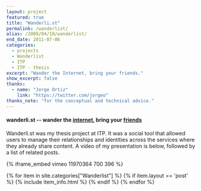 ```yaml
---
layout: project
featured: true
title: "Wanderli.st"
permalink: /wanderlist/
alias: /2009/04/10/wanderlist/
end_date: 2011-07-06
categories:
  - projects
  - Wanderlist
  - ITP
  - ITP - thesis
excerpt: "Wander the Internet, bring your friends."
show_excerpt: false
thanks:
  - name: "Jorge Ortiz"
    link: "https://twitter.com/jorgeo"
thanks_note: "for the conceptual and technical advice."
---
```

#### wanderli.st -- wander the [internet][1], bring your [f][2][r][3][i][4][e][5][n][6][d][7][s][8]

Wanderli.st was my thesis project at ITP. It was a social tool that allowed users to manage their relationships and identities across the services where they already share content. A video of my presentation is below, followed by a list of related posts.

{% iframe_embed vimeo 11970364 700 396 %}

<div class="item-list">
{% for item in site.categories["Wanderlist"] %}
{% if item.layout == 'post' %}
{% include item_info.html %}
{% endif %}
{% endfor %}
</div>


 [1]: http://xkcd.com/256/
 [2]: http://www.facebook.com/home.php#/friends/
 [3]: http://twitter.com/following
 [4]: http://foursquare.com/manage_friends
 [5]: http://www.flickr.com/photos/friends/
 [6]: http://www.google.com/contacts
 [7]: http://www.linkedin.com/connections?trk=hb_side_cnts%20is
 [8]: https://github.com/